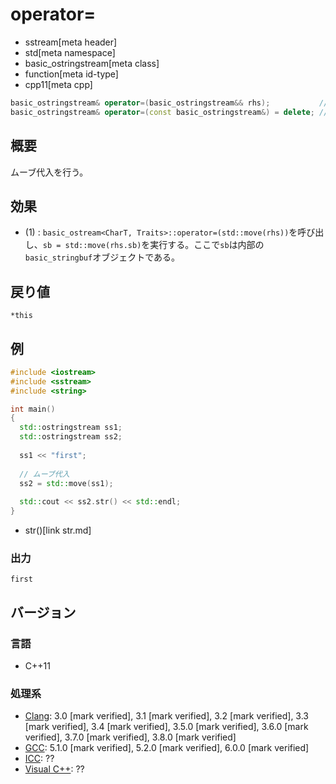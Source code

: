 # operator=
* sstream[meta header]
* std[meta namespace]
* basic_ostringstream[meta class]
* function[meta id-type]
* cpp11[meta cpp]

```cpp
basic_ostringstream& operator=(basic_ostringstream&& rhs);           // (1) C++11
basic_ostringstream& operator=(const basic_ostringstream&) = delete; // (2) C++11
```

## 概要
ムーブ代入を行う。

## 効果
- (1) : `basic_ostream<CharT, Traits>::operator=(std::move(rhs))`を呼び出し、`sb = std::move(rhs.sb)`を実行する。ここで`sb`は内部の`basic_stringbuf`オブジェクトである。

## 戻り値
`*this`

## 例
```cpp example
#include <iostream>
#include <sstream>
#include <string>

int main()
{
  std::ostringstream ss1;
  std::ostringstream ss2;
  
  ss1 << "first";
  
  // ムーブ代入
  ss2 = std::move(ss1);
  
  std::cout << ss2.str() << std::endl;
}
```
* str()[link str.md]

### 出力
```
first
```

## バージョン
### 言語
- C++11

### 処理系
- [Clang](/implementation.md#clang): 3.0 [mark verified], 3.1 [mark verified], 3.2 [mark verified], 3.3 [mark verified], 3.4 [mark verified], 3.5.0 [mark verified], 3.6.0 [mark verified], 3.7.0 [mark verified], 3.8.0 [mark verified]
- [GCC](/implementation.md#gcc): 5.1.0 [mark verified], 5.2.0 [mark verified], 6.0.0 [mark verified]
- [ICC](/implementation.md#icc): ??
- [Visual C++](/implementation.md#visual_cpp): ??
